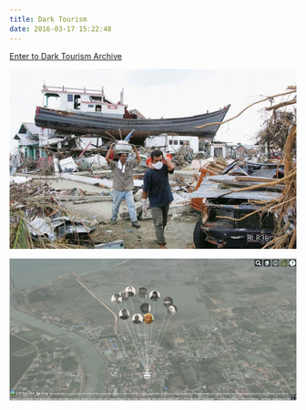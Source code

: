 ```yaml
---
title: Dark Tourism
date: 2016-03-17 15:22:48
---
```


<p class="archive-button"><a href="../dark_tourism_archive/">Enter to Dark Tourism Archive</a></p>

![](../images/dark_tourism_photo.jpg)

[![Dark Tourism](../images/dark_tourism.png)](../dark_tourism_archive/)
